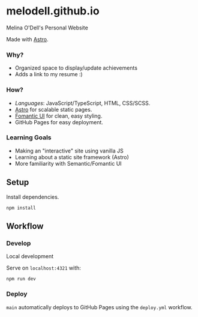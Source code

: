 # melodell.github.io

Melina O'Dell's Personal Website

Made with [Astro](https://astro.build/).

### Why?

- Organized space to display/update achievements
- Adds a link to my resume :)

### How?

- *Languages*: JavaScript/TypeScript, HTML, CSS/SCSS.
- [Astro](https://astro.build/) for scalable static pages.
- [Fomantic UI](https://fomantic-ui.com/) for clean, easy styling.
- GitHub Pages for easy deployment.

### Learning Goals

- Making an "interactive" site using vanilla JS
- Learning about a static site framework (Astro)
- More familiarity with Semantic/Fomantic UI

## Setup

Install dependencies.

```console
npm install
```

## Workflow

### Develop

Local development

Serve on `localhost:4321` with:

``` console
npm run dev
```

### Deploy

`main` automatically deploys to GitHub Pages using the `deploy.yml` workflow.
